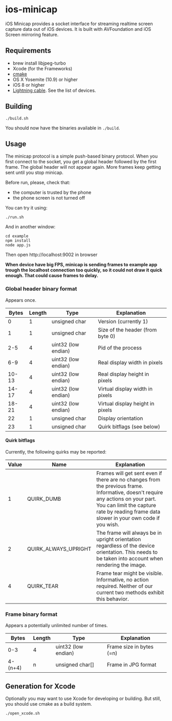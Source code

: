 # ios-minicap

iOS Minicap provides a socket interface for streaming realtime screen capture data out of iOS devices. It is built with AVFoundation and iOS Screen mirroring feature.


## Requirements

* brew install libjpeg-turbo
* Xcode (for the Frameworks)
* [cmake](https://cmake.org/)
* OS X Yosemite (10.9) or higher
* iOS 8 or higher
* [Lightning cable](https://en.wikipedia.org/wiki/Lightning_(connector)). See the list of devices.

## Building

```
./build.sh
```

You should now have the binaries available in `./build`.

## Usage

The minicap protocol is a simple push-based binary protocol. When you first connect to the socket, you get a global header followed by the first frame. The global header will not appear again. More frames keep getting sent until you stop minicap.

Before run, please, check that:

* the computer is trusted by the phone
* the phone screen is not turned off

You can try it using:

```
./run.sh
```

And in another window:

```
cd example
npm install
node app.js
```

Then open http://localhost:9002 in browser

**When device have big FPS, minicap is sending frames to example app trough the localhost connection too quickly, so it could not draw it quick enough. That could cause frames to delay.**

### Global header binary format

Appears once.

| Bytes | Length | Type | Explanation |
|-------|--------|------|-------------|
| 0     | 1 | unsigned char | Version (currently 1) |
| 1     | 1 | unsigned char | Size of the header (from byte 0) |
| 2-5   | 4 | uint32 (low endian) | Pid of the process |
| 6-9   | 4 | uint32 (low endian) | Real display width in pixels |
| 10-13 | 4 | uint32 (low endian) | Real display height in pixels |
| 14-17 | 4 | uint32 (low endian) | Virtual display width in pixels |
| 18-21 | 4 | uint32 (low endian) | Virtual display height in pixels |
| 22    | 1 | unsigned char | Display orientation |
| 23    | 1 | unsigned char | Quirk bitflags (see below) |

#### Quirk bitflags

Currently, the following quirks may be reported:

| Value | Name | Explanation |
|-------|------|-------------|
| 1     | QUIRK_DUMB | Frames will get sent even if there are no changes from the previous frame. Informative, doesn't require any actions on your part. You can limit the capture rate by reading frame data slower in your own code if you wish. |
| 2     | QUIRK_ALWAYS_UPRIGHT | The frame will always be in upright orientation regardless of the device orientation. This needs to be taken into account when rendering the image. |
| 4     | QUIRK_TEAR | Frame tear might be visible. Informative, no action required. Neither of our current two methods exhibit this behavior. |

### Frame binary format

Appears a potentially unlimited number of times.

| Bytes | Length | Type | Explanation |
|-------|--------|------|-------------|
| 0-3   | 4 | uint32 (low endian) | Frame size in bytes (=n) |
| 4-(n+4) | n | unsigned char[] | Frame in JPG format |


## Generation for Xcode

Optionally you may want to use Xcode for developing or building. But still, you should use cmake as a build system.

```
./open_xcode.sh
```

